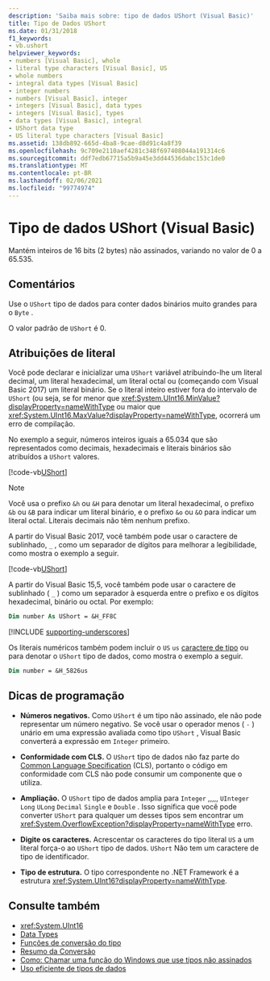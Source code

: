 ```yaml
---
description: 'Saiba mais sobre: tipo de dados UShort (Visual Basic)'
title: Tipo de Dados UShort
ms.date: 01/31/2018
f1_keywords:
- vb.ushort
helpviewer_keywords:
- numbers [Visual Basic], whole
- literal type characters [Visual Basic], US
- whole numbers
- integral data types [Visual Basic]
- integer numbers
- numbers [Visual Basic], integer
- integers [Visual Basic], data types
- integers [Visual Basic], types
- data types [Visual Basic], integral
- UShort data type
- US literal type characters [Visual Basic]
ms.assetid: 138db892-665d-4ba8-9cae-d8d91c4a8f39
ms.openlocfilehash: 9c709e2110aef4281c348f697408044a191314c6
ms.sourcegitcommit: ddf7edb67715a5b9a45e3dd44536dabc153c1de0
ms.translationtype: MT
ms.contentlocale: pt-BR
ms.lasthandoff: 02/06/2021
ms.locfileid: "99774974"
---
```

# <a name="ushort-data-type-visual-basic"></a>Tipo de dados UShort (Visual Basic)

Mantém inteiros de 16 bits (2 bytes) não assinados, variando no valor de 0 a 65.535.  
  
## <a name="remarks"></a>Comentários

 Use o `UShort` tipo de dados para conter dados binários muito grandes para o `Byte` .  
  
 O valor padrão de `UShort` é 0.  

## <a name="literal-assignments"></a>Atribuições de literal

Você pode declarar e inicializar uma `UShort` variável atribuindo-lhe um literal decimal, um literal hexadecimal, um literal octal ou (começando com Visual Basic 2017) um literal binário. Se o literal inteiro estiver fora do intervalo de `UShort` (ou seja, se for menor que <xref:System.UInt16.MinValue?displayProperty=nameWithType> ou maior que <xref:System.UInt16.MaxValue?displayProperty=nameWithType>, ocorrerá um erro de compilação.

No exemplo a seguir, números inteiros iguais a 65.034 que são representados como decimais, hexadecimais e literais binários são atribuídos a `UShort` valores.
  
[!code-vb[UShort](../../../../samples/snippets/visualbasic/language-reference/data-types/numeric-literals.vb#UShort)]

> [!NOTE]
> Você usa o prefixo `&h` ou `&H` para denotar um literal hexadecimal, o prefixo `&b` ou `&B` para indicar um literal binário, e o prefixo `&o` ou `&O` para indicar um literal octal. Literais decimais não têm nenhum prefixo.

A partir do Visual Basic 2017, você também pode usar o caractere de sublinhado, `_` , como um separador de dígitos para melhorar a legibilidade, como mostra o exemplo a seguir.

[!code-vb[UShort](../../../../samples/snippets/visualbasic/language-reference/data-types/numeric-literals.vb#UShortS)]

A partir do Visual Basic 15,5, você também pode usar o caractere de sublinhado ( `_` ) como um separador à esquerda entre o prefixo e os dígitos hexadecimal, binário ou octal. Por exemplo:

```vb
Dim number As UShort = &H_FF8C
```

[!INCLUDE [supporting-underscores](../../../../includes/vb-separator-langversion.md)]

Os literais numéricos também podem incluir o `US` `us` [caractere de tipo](../../programming-guide/language-features/data-types/type-characters.md) ou para denotar o `UShort` tipo de dados, como mostra o exemplo a seguir.

```vb
Dim number = &H_5826us
```

## <a name="programming-tips"></a>Dicas de programação
  
- **Números negativos.** Como `UShort` é um tipo não assinado, ele não pode representar um número negativo. Se você usar o operador menos ( `-` ) unário em uma expressão avaliada como tipo `UShort` , Visual Basic converterá a expressão em `Integer` primeiro.  
  
- **Conformidade com CLS.** O `UShort` tipo de dados não faz parte do [Common Language Specification](https://www.ecma-international.org/publications/standards/Ecma-335.htm) (CLS), portanto o código em conformidade com CLS não pode consumir um componente que o utiliza.
  
- **Ampliação.** O `UShort` tipo de dados amplia para `Integer` ,,,,, `UInteger` `Long` `ULong` `Decimal` `Single` e `Double` . Isso significa que você pode converter `UShort` para qualquer um desses tipos sem encontrar um <xref:System.OverflowException?displayProperty=nameWithType> erro.  
  
- **Digite os caracteres.** Acrescentar os caracteres do tipo literal `US` a um literal força-o ao `UShort` tipo de dados. `UShort` Não tem um caractere de tipo de identificador.  
  
- **Tipo de estrutura.** O tipo correspondente no .NET Framework é a estrutura <xref:System.UInt16?displayProperty=nameWithType>.  
  
## <a name="see-also"></a>Consulte também

- <xref:System.UInt16>
- [Data Types](index.md)
- [Funções de conversão do tipo](../functions/type-conversion-functions.md)
- [Resumo da Conversão](../keywords/conversion-summary.md)
- [Como: Chamar uma função do Windows que use tipos não assinados](../../programming-guide/com-interop/how-to-call-a-windows-function-that-takes-unsigned-types.md)
- [Uso eficiente de tipos de dados](../../programming-guide/language-features/data-types/efficient-use-of-data-types.md)
